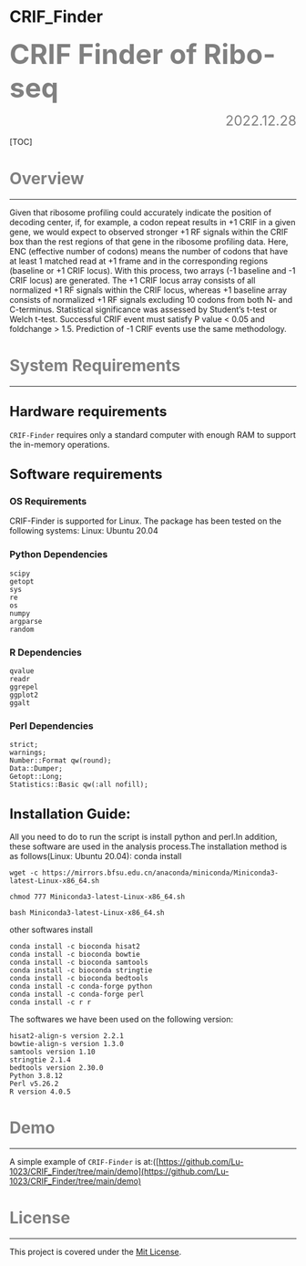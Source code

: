 # CRIF_Finder
**<font color="grey"><font size=10> CRIF Finder of Ribo-seq</font></font>**
<font size=5><font color="grey"><p align="right">2022.12.28</p></font></font>


[TOC]

# <font color="GREY">Overview</font>
***
Given that ribosome profiling could accurately indicate the position of decoding center, if, for example, a codon repeat results in +1 CRIF in a given gene, we would expect to observed stronger +1 RF signals within the CRIF box than the rest regions of that gene in the ribosome profiling data. Here, ENC (effective number of codons) means the number of codons that have at least 1 matched read at +1 frame and in the corresponding regions (baseline or +1 CRIF locus). With this process, two arrays (-1 baseline and -1 CRIF locus) are generated. The +1 CRIF locus array consists of all normalized +1 RF signals within the CRIF locus, whereas +1 baseline array consists of normalized +1 RF signals excluding 10 codons from both N- and C-terminus. Statistical significance was assessed by Student’s t-test or Welch t-test. Successful CRIF event must satisfy P value < 0.05 and foldchange > 1.5. Prediction of -1 CRIF events use the same methodology.

# <font color="GREY">System Requirements</font>
***
## <font size=5>Hardware requirements</font>
`CRIF-Finder` requires only a standard computer with enough RAM to support the in-memory operations.
## <font size=5>Software requirements </font>
### <font size=3>OS Requirements </font>
CRIF-Finder is supported for Linux. The package has been tested on the following systems:
Linux: Ubuntu 20.04
### <font size=3>Python Dependencies</font>
```shell
scipy
getopt
sys
re
os
numpy
argparse
random
```
### <font size=3>R Dependencies</font>
```shell
qvalue
readr
ggrepel
ggplot2
ggalt
```
### <font size=3>Perl Dependencies</font>
```shell
strict;
warnings;
Number::Format qw(round);
Data::Dumper; 
Getopt::Long;
Statistics::Basic qw(:all nofill);
```
## <font size =5>Installation Guide: </font>
All you need to do to run the script is install python and perl.In addition, these software are used in the analysis process.The installation method is as follows(Linux: Ubuntu 20.04):
conda install
```shell
wget -c https://mirrors.bfsu.edu.cn/anaconda/miniconda/Miniconda3-latest-Linux-x86_64.sh 

chmod 777 Miniconda3-latest-Linux-x86_64.sh 

bash Miniconda3-latest-Linux-x86_64.sh
```
other softwares install
```shell
conda install -c bioconda hisat2
conda install -c bioconda bowtie
conda install -c bioconda samtools
conda install -c bioconda stringtie
conda install -c bioconda bedtools
conda install -c conda-forge python
conda install -c conda-forge perl
conda install -c r r
```
The softwares we have been used on the following version:
```shell
hisat2-align-s version 2.2.1
bowtie-align-s version 1.3.0
samtools version 1.10
stringtie 2.1.4
bedtools version 2.30.0
Python 3.8.12
Perl v5.26.2
R version 4.0.5
```

# <font color="GREY">Demo</font>
***
A simple example of `CRIF-Finder` is at:([https://github.com/Lu-1023/CRIF_Finder/tree/main/demo](https://github.com/Lu-1023/CRIF_Finder/tree/main/demo)
# <font color="GREY">License</font>
***
This project is covered under the [Mit License](https://github.com/Lu-1023/CRIF_Finder/blob/main/LICENSE).
